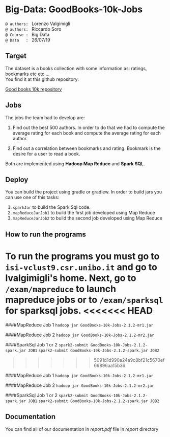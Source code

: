
# Big-Data: GoodBooks-10k-Jobs

`@ authors: ` Lorenzo Valgimigli  
`@ authors: ` Riccardo Soro  
`@ Course : ` Big Data  
`@ Data   : ` 26/07/19


## Target

The dataset is a books collection with some information as: ratings, bookmarks etc etc ...  
You find it at this github repository: 

[Good books 10k repository](https://github.com/zygmuntz/goodbooks-10k "GoodBooks repository")

## Jobs

The jobs the team had to develop are:

1. Find out the best 500 authors. In order to do that we had to compute the average rating
for each book and compute the average rating for each author.

2.  Find out a correlation between bookmarks and rating. Bookmark is the desire for a user
to read a book. 

Both are implemented using **Hadoop Map Reduce** and **Spark SQL**.

## Deploy

You can build the project using gradle or gradlew. In order to build jars you can use one of this tasks:

1. `sparkJar` to build the Spark Sql code.
2. `mapReduceJarJob1` to build the first job developed using Map Reduce
3. `mapReduceJarJob2` to build the second job developed using Map Reduce

## How to run the programs

To run the programs you must go to `isi-vclust9.csr.unibo.it` and go to lvalgimigli's home.
Next, go to `/exam/mapreduce` to launch mapreduce jobs or to `/exam/sparksql` for sparksql jobs.
<<<<<<< HEAD
=======

####MapReduce Job 1
`hadoop jar GoodBooks-10k-Jobs-2.1.2-mr1.jar`

####MapReduce Job 2
`hadoop jar GoodBooks-10k-Jobs-2.1.2-mr2.jar`

####SparkSql Job 1 or 2
`spark2-submit GoodBooks-10k-Jobs-2.1.2-spark.jar JOB1`
`spark2-submit GoodBooks-10k-Jobs-2.1.2-spark.jar JOB2`
>>>>>>> 5091d1d990a24a9c8bf21c5670ef69896aa15b36

####MapReduce Job 1
`hadoop jar GoodBooks-10k-Jobs-2.1.2-mr1.jar`

####MapReduce Job 2
`hadoop jar GoodBooks-10k-Jobs-2.1.2-mr2.jar`

####SparkSql Job 1 or 2
`spark2-submit GoodBooks-10k-Jobs-2.1.2-spark.jar JOB1`
`spark2-submit GoodBooks-10k-Jobs-2.1.2-spark.jar JOB2`


## Documentation

You can find all of our documentation in *report.pdf* file in *report* directory
